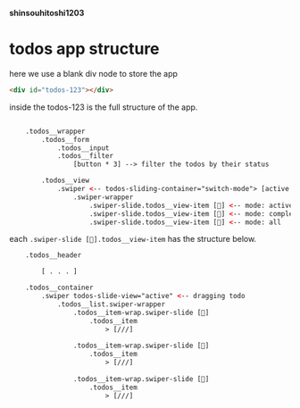 <b>shinsouhitoshi1203</b>
# todos app structure

here we use a blank div node to store the app
```html
<div id="todos-123"></div>
```
inside the todos-123 is the full structure of the app.
```html

    .todos__wrapper
        .todos__form
            .todos__input
            .todos__filter 
                [button * 3] --> filter the todos by their status

        .todos__view
            .swiper <-- todos-sliding-container="switch-mode"> [active / completed / all]
                .swiper-wrapper 
                    .swiper-slide.todos__view-item [🔴] <-- mode: active
                    .swiper-slide.todos__view-item [🔴] <-- mode: completed
                    .swiper-slide.todos__view-item [🔴] <-- mode: all


```
each `.swiper-slide [🔴].todos__view-item` has the structure below.
```html
    .todos__header

        [ . . . ]

    .todos__container
        .swiper todos-slide-view="active" <-- dragging todo
            .todos__list.swiper-wrapper
                .todos__item-wrap.swiper-slide [🔴]
                    .todos__item 
                        > [///]
                        
                .todos__item-wrap.swiper-slide [🔴]
                    .todos__item 
                        > [///]
                        
                .todos__item-wrap.swiper-slide [🔴]
                    .todos__item 
                        > [///]
                        
```